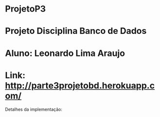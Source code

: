 # ProjetoP3
# Projeto Disciplina Banco de Dados
# Aluno: Leonardo Lima Araujo
# Link: http://parte3projetobd.herokuapp.com/

Detalhes da implementação:
